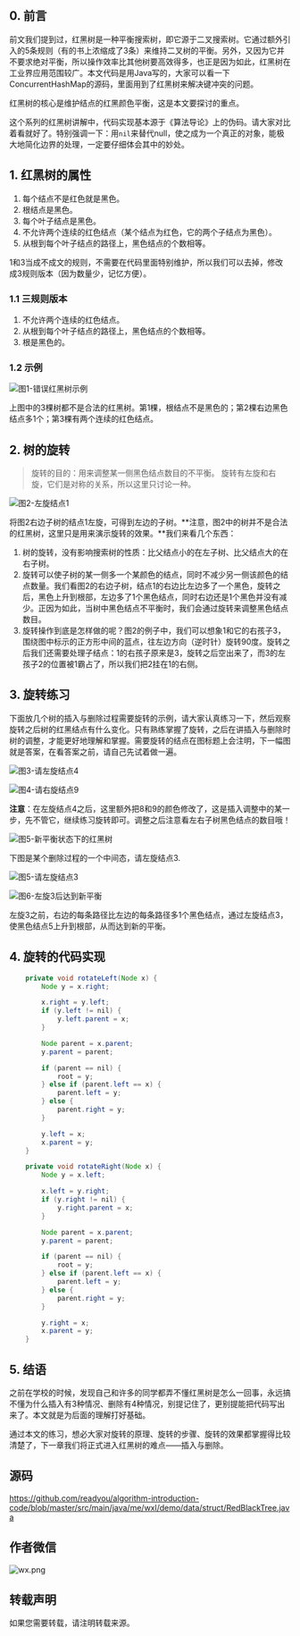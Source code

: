 ## 0. 前言
前文我们提到过，红黑树是一种平衡搜索树，即它源于二叉搜索树。它通过额外引入的5条规则（有的书上浓缩成了3条）来维持二叉树的平衡。另外，又因为它并不要求绝对平衡，所以操作效率比其他树要高效得多，也正是因为如此，红黑树在工业界应用范围较广。本文代码是用Java写的，大家可以看一下ConcurrentHashMap的源码，里面用到了红黑树来解决键冲突的问题。

红黑树的核心是维护结点的红黑颜色平衡，这是本文要探讨的重点。

这个系列的红黑树讲解中，代码实现基本源于《算法导论》上的伪码。请大家对比着看就好了。特别强调一下：用`nil`来替代null，使之成为一个真正的对象，能极大地简化边界的处理，一定要仔细体会其中的妙处。


## 1. 红黑树的属性
1. 每个结点不是红色就是黑色。
2. 根结点是黑色。
3. 每个叶子结点是黑色。
4. 不允许两个连续的红色结点（某个结点为红色，它的两个子结点为黑色）。
5. 从根到每个叶子结点的路径上，黑色结点的个数相等。

1和3当成不成文的规则，不需要在代码里面特别维护，所以我们可以去掉，修改成3规则版本（因为数量少，记忆方便）。

### 1.1 三规则版本
1. 不允许两个连续的红色结点。
2. 从根到每个叶子结点的路径上，黑色结点的个数相等。
3. 根是黑色的。

### 1.2 示例
![图1-错误红黑树示例](https://upload-images.jianshu.io/upload_images/188421-e59ee499a6fd10fe.png?imageMogr2/auto-orient/strip%7CimageView2/2/w/1240)

上图中的3棵树都不是合法的红黑树。第1棵，根结点不是黑色的；第2棵右边黑色结点多1个；第3棵有两个连续的红色结点。

## 2. 树的旋转
> 旋转的目的：用来调整某一侧黑色结点数目的不平衡。
> 旋转有左旋和右旋，它们是对称的关系，所以这里只讨论一种。

![图2-左旋结点1](https://upload-images.jianshu.io/upload_images/188421-243825eef9acdb59.png?imageMogr2/auto-orient/strip%7CimageView2/2/w/1240)

将图2右边子树的结点1左旋，可得到左边的子树。**注意，图2中的树并不是合法的红黑树，这里只是用来演示旋转的效果。**我们来看几个东西：

1. 树的旋转，没有影响搜索树的性质：比父结点小的在左子树、比父结点大的在右子树。
2. 旋转可以使子树的某一侧多一个某颜色的结点，同时不减少另一侧该颜色的结点数量。我们看图2的右边子树，结点1的右边比左边多了一个黑色，旋转之后，黑色上升到根部，左边多了1个黑色结点，同时右边还是1个黑色并没有减少。正因为如此，当树中黑色结点不平衡时，我们会通过旋转来调整黑色结点数目。
3. 旋转操作到底是怎样做的呢？图2的例子中，我们可以想象1和它的右孩子3，围绕图中标示的正方形中间的蓝点，往左边方向（逆时针）旋转90度。旋转之后我们还需要处理子结点：1的右孩子原来是3，旋转之后空出来了，而3的左孩子2的位置被1霸占了，所以我们把2挂在1的右侧。

## 3. 旋转练习
下面放几个树的插入与删除过程需要旋转的示例，请大家认真练习一下，然后观察旋转之后树的红黑结点有什么变化。只有熟练掌握了旋转，之后在讲插入与删除时树的调整，才能更好地理解和掌握。需要旋转的结点在图标题上会注明，下一幅图就是答案，在看答案之前，请自己先试着做一遍。

![图3-请左旋结点4](https://upload-images.jianshu.io/upload_images/188421-71fe2e620a30c3e5.png?imageMogr2/auto-orient/strip%7CimageView2/2/w/1240)

![图4-请右旋结点9](https://upload-images.jianshu.io/upload_images/188421-d7a264be08810be8.png?imageMogr2/auto-orient/strip%7CimageView2/2/w/1240)

**注意**：在左旋结点4之后，这里额外把8和9的颜色修改了，这是插入调整中的某一步，先不管它，继续练习旋转即可。调整之后注意看左右子树黑色结点的数目哦！

![图5-新平衡状态下的红黑树](https://upload-images.jianshu.io/upload_images/188421-4885da2e9febaece.png?imageMogr2/auto-orient/strip%7CimageView2/2/w/1240)

下图是某个删除过程的一个中间态，请左旋结点3.

![图5-请左旋结点3](https://upload-images.jianshu.io/upload_images/188421-b65fd9f2b52a837a.png?imageMogr2/auto-orient/strip%7CimageView2/2/w/1240)

![图6-左旋3后达到新平衡](https://upload-images.jianshu.io/upload_images/188421-d0d922f55cb23648.png?imageMogr2/auto-orient/strip%7CimageView2/2/w/1240)

左旋3之前，右边的每条路径比左边的每条路径多1个黑色结点，通过左旋结点3，使黑色结点5上升到根部，从而达到新的平衡。

## 4. 旋转的代码实现
```java
    private void rotateLeft(Node x) {
        Node y = x.right;

        x.right = y.left;
        if (y.left != nil) {
            y.left.parent = x;
        }

        Node parent = x.parent;
        y.parent = parent;

        if (parent == nil) {
            root = y;
        } else if (parent.left == x) {
            parent.left = y;
        } else {
            parent.right = y;
        }

        y.left = x;
        x.parent = y;
    }

    private void rotateRight(Node x) {
        Node y = x.left;

        x.left = y.right;
        if (y.right != nil) {
            y.right.parent = x;
        }

        Node parent = x.parent;
        y.parent = parent;

        if (parent == nil) {
            root = y;
        } else if (parent.left == x) {
            parent.left = y;
        } else {
            parent.right = y;
        }

        y.right = x;
        x.parent = y;
    }
```

## 5. 结语
之前在学校的时候，发现自己和许多的同学都弄不懂红黑树是怎么一回事，永远搞不懂为什么插入有3种情况、删除有4种情况，别提记住了，更别提能把代码写出来了。本文就是为后面的理解打好基础。

通过本文的练习，想必大家对旋转的原理、旋转的步骤、旋转的效果都掌握得比较清楚了，下一章我们将正式进入红黑树的难点——插入与删除。

## 源码
https://github.com/readyou/algorithm-introduction-code/blob/master/src/main/java/me/wxl/demo/data/struct/RedBlackTree.java

## 作者微信
![wx.png](https://upload-images.jianshu.io/upload_images/188421-b5fb98e9e1301bcc.png?imageMogr2/auto-orient/strip%7CimageView2/2/w/1240)

## 转载声明
如果您需要转载，请注明转载来源。
